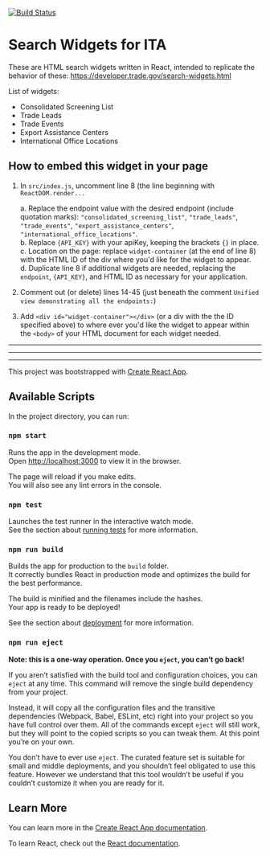 [![Build Status](https://travis-ci.org/GovWizely/ita-widgets-react.svg?branch=master)](https://travis-ci.org/GovWizely/ita-widgets-react)

# Search Widgets for ITA

These are HTML search widgets written in React, intended to replicate the behavior of these: https://developer.trade.gov/search-widgets.html

List of widgets:
* Consolidated Screening List
* Trade Leads
* Trade Events
* Export Assistance Centers
* International Office Locations

## How to embed this widget in your page

1. In `src/index.js`, uncomment line 8 (the line beginning with `ReactDOM.render...`  

    a. Replace the endpoint value with the desired endpoint (include quotation marks): `"consolidated_screening_list"`, `"trade_leads"`, `"trade_events"`, `"export_assistance_centers"`, `"international_office_locations"`.  
    b. Replace `{API_KEY}` with your apiKey, keeping the brackets `{}` in place.  
    c. Location on the page: replace `widget-container` (at the end of line 8) with the HTML ID of the div where you'd like for the widget to appear.  
    d. Duplicate line 8 if additional widgets are needed, replacing the `endpoint`, `{API_KEY}`, and HTML ID as necessary for your application.  

2. Comment out (or delete) lines 14-45 (just beneath the comment `Unified view demonstrating all the endpoints:`)
3. Add `<div id="widget-container"></div>` (or a div with the the ID specified above) to where ever you'd like the widget to appear within the `<body>` of your HTML document for each widget needed.

---------------------------
---------------------------
---------------------------

This project was bootstrapped with [Create React App](https://github.com/facebook/create-react-app).

## Available Scripts

In the project directory, you can run:

### `npm start`

Runs the app in the development mode.<br>
Open [http://localhost:3000](http://localhost:3000) to view it in the browser.

The page will reload if you make edits.<br>
You will also see any lint errors in the console.

### `npm test`

Launches the test runner in the interactive watch mode.<br>
See the section about [running tests](https://facebook.github.io/create-react-app/docs/running-tests) for more information.

### `npm run build`

Builds the app for production to the `build` folder.<br>
It correctly bundles React in production mode and optimizes the build for the best performance.

The build is minified and the filenames include the hashes.<br>
Your app is ready to be deployed!

See the section about [deployment](https://facebook.github.io/create-react-app/docs/deployment) for more information.

### `npm run eject`

**Note: this is a one-way operation. Once you `eject`, you can’t go back!**

If you aren’t satisfied with the build tool and configuration choices, you can `eject` at any time. This command will remove the single build dependency from your project.

Instead, it will copy all the configuration files and the transitive dependencies (Webpack, Babel, ESLint, etc) right into your project so you have full control over them. All of the commands except `eject` will still work, but they will point to the copied scripts so you can tweak them. At this point you’re on your own.

You don’t have to ever use `eject`. The curated feature set is suitable for small and middle deployments, and you shouldn’t feel obligated to use this feature. However we understand that this tool wouldn’t be useful if you couldn’t customize it when you are ready for it.

## Learn More

You can learn more in the [Create React App documentation](https://facebook.github.io/create-react-app/docs/getting-started).

To learn React, check out the [React documentation](https://reactjs.org/).